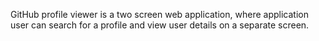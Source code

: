 GitHub profile viewer is a two screen web application, where application user can search for a profile and view user details on a separate screen.
